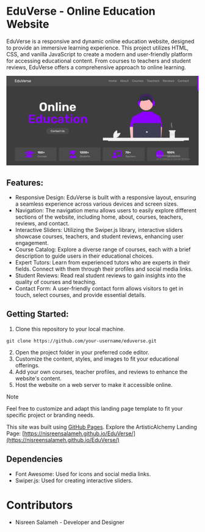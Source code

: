 # EduVerse - Online Education Website
EduVerse is a responsive and dynamic online education website, designed to provide an immersive learning experience. This project utilizes HTML, CSS, and vanilla JavaScript to create a modern and user-friendly platform for accessing educational content. From courses to teachers and student reviews, EduVerse offers a comprehensive approach to online learning.

![EduVerse Screenshot](images/EduVersescrnshot.png)

## Features:
- Responsive Design: EduVerse is built with a responsive layout, ensuring a seamless experience across various devices and screen sizes.
- Navigation: The navigation menu allows users to easily explore different sections of the website, including home, about, courses, teachers, reviews, and contact.
- Interactive Sliders: Utilizing the Swiper.js library, interactive sliders showcase courses, teachers, and student reviews, enhancing user engagement.
- Course Catalog: Explore a diverse range of courses, each with a brief description to guide users in their educational choices.
- Expert Tutors: Learn from experienced tutors who are experts in their fields. Connect with them through their profiles and social media links.
- Student Reviews: Read real student reviews to gain insights into the quality of courses and teaching.
- Contact Form: A user-friendly contact form allows visitors to get in touch, select courses, and provide essential details.


## Getting Started:
1. Clone this repository to your local machine.
```
git clone https://github.com/your-username/eduverse.git
```
2. Open the project folder in your preferred code editor.
3. Customize the content, styles, and images to fit your educational offerings.
4. Add your own courses, teacher profiles, and reviews to enhance the website's content.
5. Host the website on a web server to make it accessible online.
> [!NOTE]
> Feel free to customize and adapt this landing page template to fit your specific project or branding needs.


This site was built using [GitHub Pages](https://pages.github.com/).
Explore the ArtisticAlchemy Landing Page: [https://nisreensalameh.github.io/EduVerse/](https://nisreensalameh.github.io/EduVerse/)


## Dependencies
- Font Awesome: Used for icons and social media links.
- Swiper.js: Used for creating interactive sliders.


# Contributors
- Nisreen Salameh - Developer and Designer
